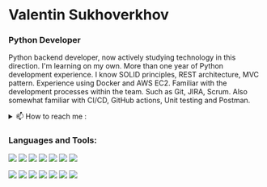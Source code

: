 # Valentin Sukhoverkhov
### Python Developer
Python backend developer, now actively studying technology in this direction.
I'm learning on my own. More than one year of Python development experience.
I know SOLID principles, REST architecture, MVC pattern. Experience using Docker and AWS EC2.
Familiar with the development processes within the team. Such as Git, JIRA, Scrum. 
Also somewhat familiar with CI/CD, GitHub actions, Unit testing and Postman.
<br>
<details><summary> 📫 How to reach me : </summary>
Email: lioniys1998@gmail.com
<br>
Phone: +380660991274
<br>
Telegram: https://t.me/Lioniysss
<br>
LinkedIn: https://www.linkedin.com/in/valentin-sukhoverkhov/
</details>

### Languages and Tools:

<img src="https://img.shields.io/badge/Python-F4A460?style=for-the-badge&logo=Python&logoColor=000000"> <img src="https://img.shields.io/badge/Django-F4A460?style=for-the-badge&logo=Django&logoColor=000000">
<img src="https://img.shields.io/badge/Git-F4A460?style=for-the-badge&logo=Git&logoColor=000000">
<img src="https://img.shields.io/badge/GitHub-F4A460?style=for-the-badge&logo=GitHub&logoColor=000000">
<img src="https://img.shields.io/badge/Docker-F4A460?style=for-the-badge&logo=Docker&logoColor=000000">
<img src="https://img.shields.io/badge/Linux-F4A460?style=for-the-badge&logo=Linux&logoColor=000000">
<img src="https://img.shields.io/badge/Bash-F4A460?style=for-the-badge&logo=GNU Bash&logoColor=000000">

<img src="https://img.shields.io/badge/Celery-F4A460?style=for-the-badge&logo=Celery&logoColor=000000"> <img src="https://img.shields.io/badge/Redis-F4A460?style=for-the-badge&logo=Redis&logoColor=000000">
<img src="https://img.shields.io/badge/PostgreSQL-F4A460?style=for-the-badge&logo=PostgreSQL&logoColor=000000">
<img src="https://img.shields.io/badge/MySQL-F4A460?style=for-the-badge&logo=MySQL&logoColor=000000">
<img src="https://img.shields.io/badge/SQLite-F4A460?style=for-the-badge&logo=SQLite&logoColor=000000">
<img src="https://img.shields.io/badge/MongoDB-F4A460?style=for-the-badge&logo=MongoDB&logoColor=000000">
<img src="https://img.shields.io/badge/Postman-F4A460?style=for-the-badge&logo=Postman&logoColor=000000">
